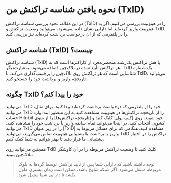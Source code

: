 # نحوه یافتن شناسه تراکنش من (TxID)

در این مقاله،  نحوه بررسی شناسه تراکنش (TxID) را در هیتوبیت بررسی می‌کنیم.
اگر به هیتوبیت واریز کرده‌اید اما دارایی نشان داده نمی‌شود، می‌توانید وضعیت تراکنش و TxID را در پلتفرمی که از آن درخواست برداشت کرده‌اید نیز بررسی کنید.

## شناسه تراکنش (TxID) چیست؟

شناسه تراکنش (TxID) یا هش تراکنش یک‌رشته منحصربه‌فرد از کاراکترها است که به هر تراکنش تأیید شده در بلاک‌چین اضافه می‌شود. به‌عبارت‌دیگر، TxID یک شماره شناسایی است که هر تراکنش روی بلاک‌چین را برچسب‌گذاری می‌کند. با TxID، می‌توانید تاریخچه واریز و برداشت خود را جستجو کنید.

## چگونه TxID خود را پیدا کنم؟

می‌توانید TxID خود را از پلتفرمی که درخواست برداشت کرده‌اید پیدا کنید. برای مثال، می‌توانید TxID را از تاریخچه تراکنش‌ها در هیتوبیت مشاهده کنید به این منظور ابتدا وارد حساب Hitobit خود شوید. روی [کیف پول] کلیک کنید و [تاریخچه تراکنش‌ها] را از منوی کشویی انتخاب کنید. در اینجا می‌توانید تمام سابقه واریز یا برداشت خود را مشاهده کنید. می‌توانید TxID را در زیر عنوان [TxID] مشاهده کنید.
هنگامی که برای مسائل مربوط به واریز یا برداشت با پشتیبانی هیتوبیت تماس می‌گیرید، می‌توانید TxID تراکنش را در اختیار پشتیبانی ما قرار دهید تا بهتر بتوانیم به شما کمک کنیم.

همچنین می‌توانید روی TxID کلیک کنید تا وضعیت تراکنش مربوطه را در آن کاوشگر بلاک‌چین ببینید.

> توجه داشته باشید که دارایی شما پس از تأیید تراکنش توسط گره‌ها به بلوک مربوطه منتقل می‌شود. اگر شبکه شلوغ باشد، ممکن است زمان بیشتری طول بکشد تا دارایی شما منتقل شود.

